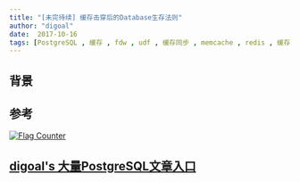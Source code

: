 ```yaml
---
title: "[未完待续] 缓存击穿后的Database生存法则"
author: "digoal"
date:  2017-10-16
tags: [PostgreSQL , 缓存 , fdw , udf , 缓存同步 , memcache , redis , 缓存一致性]
---
```

## 背景   


## 参考


  
<a rel="nofollow" href="http://info.flagcounter.com/h9V1"  ><img src="http://s03.flagcounter.com/count/h9V1/bg_FFFFFF/txt_000000/border_CCCCCC/columns_2/maxflags_12/viewers_0/labels_0/pageviews_0/flags_0/"  alt="Flag Counter"  border="0"  ></a>  
  
  
  
  
  
  
## [digoal's 大量PostgreSQL文章入口](https://github.com/digoal/blog/blob/master/README.md "22709685feb7cab07d30f30387f0a9ae")
  
